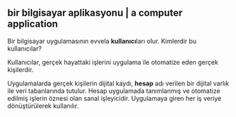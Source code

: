 ## bir bilgisayar aplikasyonu | a computer application
Bir bilgisayar uygulamasının evvela **kullanıcı**ları olur. 
Kimlerdir bu kullanıcılar?

Kullanıcılar, gerçek hayattaki işlerini uygulama ile otomatize eden gerçek kişilerdir. 

Uygulamalarda gerçek kişilerin dijital kaydı, **hesap** adı verilen bir dijital varlık ile veri tabanlarında tutulur. Hesap uygulamada tanımlanmış ve otomatize edilmiş işlerin öznesi olan sanal işleyicidir. Uygulamaya giren her iş veriye dönüştürülerek kullanılır.
